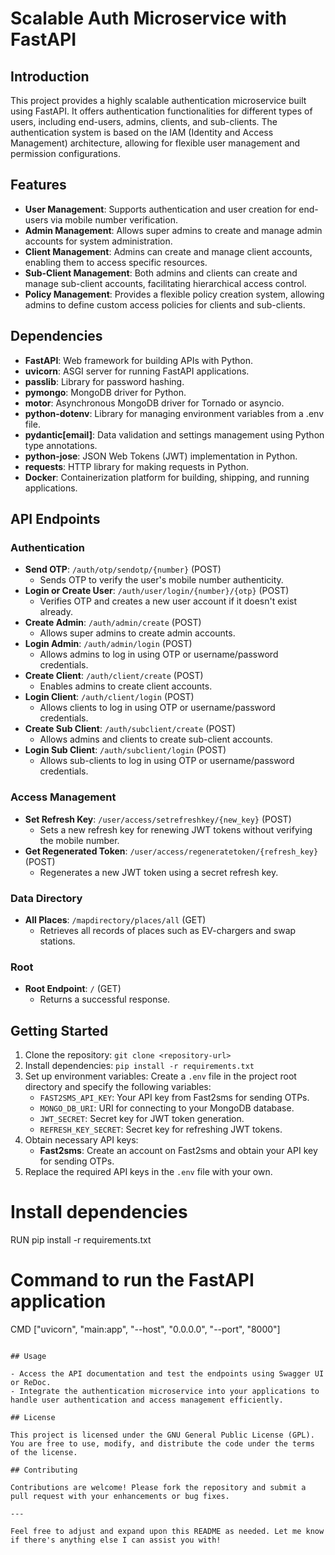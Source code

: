 # Scalable Auth Microservice with FastAPI

## Introduction

This project provides a highly scalable authentication microservice built using FastAPI. It offers authentication functionalities for different types of users, including end-users, admins, clients, and sub-clients. The authentication system is based on the IAM (Identity and Access Management) architecture, allowing for flexible user management and permission configurations.

## Features

- **User Management**: Supports authentication and user creation for end-users via mobile number verification.
- **Admin Management**: Allows super admins to create and manage admin accounts for system administration.
- **Client Management**: Admins can create and manage client accounts, enabling them to access specific resources.
- **Sub-Client Management**: Both admins and clients can create and manage sub-client accounts, facilitating hierarchical access control.
- **Policy Management**: Provides a flexible policy creation system, allowing admins to define custom access policies for clients and sub-clients.

## Dependencies

- **FastAPI**: Web framework for building APIs with Python.
- **uvicorn**: ASGI server for running FastAPI applications.
- **passlib**: Library for password hashing.
- **pymongo**: MongoDB driver for Python.
- **motor**: Asynchronous MongoDB driver for Tornado or asyncio.
- **python-dotenv**: Library for managing environment variables from a .env file.
- **pydantic[email]**: Data validation and settings management using Python type annotations.
- **python-jose**: JSON Web Tokens (JWT) implementation in Python.
- **requests**: HTTP library for making requests in Python.
- **Docker**: Containerization platform for building, shipping, and running applications.

## API Endpoints

### Authentication

- **Send OTP**: `/auth/otp/sendotp/{number}` (POST)
  - Sends OTP to verify the user's mobile number authenticity.
- **Login or Create User**: `/auth/user/login/{number}/{otp}` (POST)
  - Verifies OTP and creates a new user account if it doesn't exist already.
- **Create Admin**: `/auth/admin/create` (POST)
  - Allows super admins to create admin accounts.
- **Login Admin**: `/auth/admin/login` (POST)
  - Allows admins to log in using OTP or username/password credentials.
- **Create Client**: `/auth/client/create` (POST)
  - Enables admins to create client accounts.
- **Login Client**: `/auth/client/login` (POST)
  - Allows clients to log in using OTP or username/password credentials.
- **Create Sub Client**: `/auth/subclient/create` (POST)
  - Allows admins and clients to create sub-client accounts.
- **Login Sub Client**: `/auth/subclient/login` (POST)
  - Allows sub-clients to log in using OTP or username/password credentials.

### Access Management

- **Set Refresh Key**: `/user/access/setrefreshkey/{new_key}` (POST)
  - Sets a new refresh key for renewing JWT tokens without verifying the mobile number.
- **Get Regenerated Token**: `/user/access/regeneratetoken/{refresh_key}` (POST)
  - Regenerates a new JWT token using a secret refresh key.

### Data Directory

- **All Places**: `/mapdirectory/places/all` (GET)
  - Retrieves all records of places such as EV-chargers and swap stations.

### Root

- **Root Endpoint**: `/` (GET)
  - Returns a successful response.

## Getting Started

1. Clone the repository: `git clone <repository-url>`
2. Install dependencies: `pip install -r requirements.txt`
3. Set up environment variables: Create a `.env` file in the project root directory and specify the following variables:
   - `FAST2SMS_API_KEY`: Your API key from Fast2sms for sending OTPs.
   - `MONGO_DB_URI`: URI for connecting to your MongoDB database.
   - `JWT_SECRET`: Secret key for JWT token generation.
   - `REFRESH_KEY_SECRET`: Secret key for refreshing JWT tokens.
4. Obtain necessary API keys:
   - **Fast2sms**: Create an account on Fast2sms and obtain your API key for sending OTPs.
5. Replace the required API keys in the `.env` file with your own.


# Install dependencies
RUN pip install -r requirements.txt

# Command to run the FastAPI application
CMD ["uvicorn", "main:app", "--host", "0.0.0.0", "--port", "8000"]
```

## Usage

- Access the API documentation and test the endpoints using Swagger UI or ReDoc.
- Integrate the authentication microservice into your applications to handle user authentication and access management efficiently.

## License

This project is licensed under the GNU General Public License (GPL). You are free to use, modify, and distribute the code under the terms of the license.

## Contributing

Contributions are welcome! Please fork the repository and submit a pull request with your enhancements or bug fixes.

---

Feel free to adjust and expand upon this README as needed. Let me know if there's anything else I can assist you with!
